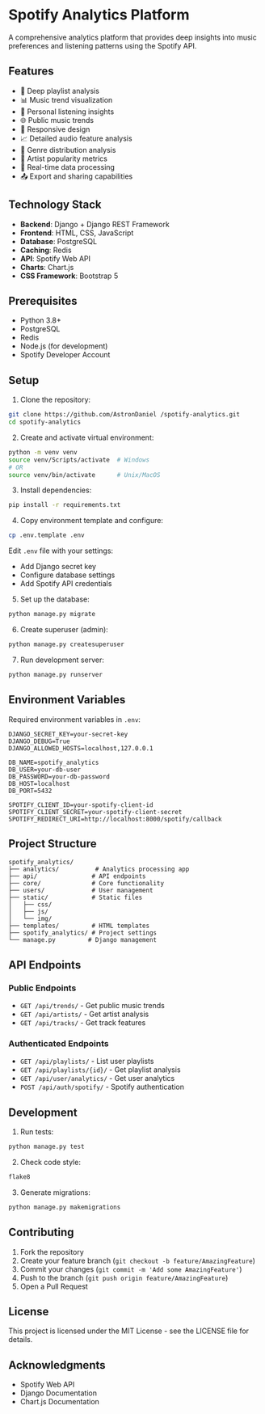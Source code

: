 # Spotify Analytics Platform

A comprehensive analytics platform that provides deep insights into music preferences and listening patterns using the Spotify API.

## Features

- 🎵 Deep playlist analysis
- 📊 Music trend visualization
- 👤 Personal listening insights 
- 🌐 Public music trends
- 📱 Responsive design
- 📈 Detailed audio feature analysis
- 🎨 Genre distribution analysis
- 🎸 Artist popularity metrics
- 🔄 Real-time data processing
- 📤 Export and sharing capabilities

## Technology Stack

- **Backend**: Django + Django REST Framework
- **Frontend**: HTML, CSS, JavaScript
- **Database**: PostgreSQL
- **Caching**: Redis
- **API**: Spotify Web API
- **Charts**: Chart.js
- **CSS Framework**: Bootstrap 5

## Prerequisites

- Python 3.8+
- PostgreSQL
- Redis
- Node.js (for development)
- Spotify Developer Account

## Setup

1. Clone the repository:
```bash
git clone https://github.com/AstronDaniel /spotify-analytics.git
cd spotify-analytics
```

2. Create and activate virtual environment:
```bash
python -m venv venv
source venv/Scripts/activate  # Windows
# OR
source venv/bin/activate      # Unix/MacOS
```

3. Install dependencies:
```bash
pip install -r requirements.txt
```

4. Copy environment template and configure:
```bash
cp .env.template .env
```
Edit `.env` file with your settings:
- Add Django secret key
- Configure database settings
- Add Spotify API credentials

5. Set up the database:
```bash
python manage.py migrate
```

6. Create superuser (admin):
```bash
python manage.py createsuperuser
```

7. Run development server:
```bash
python manage.py runserver
```

## Environment Variables

Required environment variables in `.env`:

```
DJANGO_SECRET_KEY=your-secret-key
DJANGO_DEBUG=True
DJANGO_ALLOWED_HOSTS=localhost,127.0.0.1

DB_NAME=spotify_analytics
DB_USER=your-db-user
DB_PASSWORD=your-db-password
DB_HOST=localhost
DB_PORT=5432

SPOTIFY_CLIENT_ID=your-spotify-client-id
SPOTIFY_CLIENT_SECRET=your-spotify-client-secret
SPOTIFY_REDIRECT_URI=http://localhost:8000/spotify/callback
```

## Project Structure

```
spotify_analytics/
├── analytics/          # Analytics processing app
├── api/               # API endpoints
├── core/              # Core functionality
├── users/             # User management
├── static/            # Static files
│   ├── css/
│   ├── js/
│   └── img/
├── templates/         # HTML templates
├── spotify_analytics/ # Project settings
└── manage.py         # Django management
```

## API Endpoints

### Public Endpoints
- `GET /api/trends/` - Get public music trends
- `GET /api/artists/` - Get artist analysis
- `GET /api/tracks/` - Get track features

### Authenticated Endpoints
- `GET /api/playlists/` - List user playlists
- `GET /api/playlists/{id}/` - Get playlist analysis
- `GET /api/user/analytics/` - Get user analytics
- `POST /api/auth/spotify/` - Spotify authentication

## Development

1. Run tests:
```bash
python manage.py test
```

2. Check code style:
```bash
flake8
```

3. Generate migrations:
```bash
python manage.py makemigrations
```

## Contributing

1. Fork the repository
2. Create your feature branch (`git checkout -b feature/AmazingFeature`)
3. Commit your changes (`git commit -m 'Add some AmazingFeature'`)
4. Push to the branch (`git push origin feature/AmazingFeature`)
5. Open a Pull Request

## License

This project is licensed under the MIT License - see the LICENSE file for details.

## Acknowledgments

- Spotify Web API
- Django Documentation
- Chart.js Documentation
